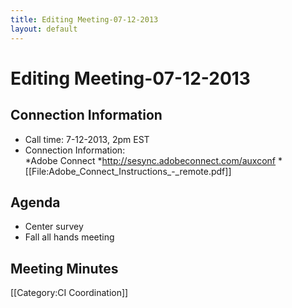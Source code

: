 ```yaml
---
title: Editing Meeting-07-12-2013
layout: default
---
```


# Editing Meeting-07-12-2013

## Connection Information 

* Call time: 7-12-2013, 2pm EST
* Connection Information:      
  *Adobe Connect
  *http://sesync.adobeconnect.com/auxconf
  *[[File:Adobe_Connect_Instructions_-_remote.pdf]]

## Agenda 

* Center survey
* Fall all hands meeting

## Meeting Minutes 

[[Category:CI Coordination]]
